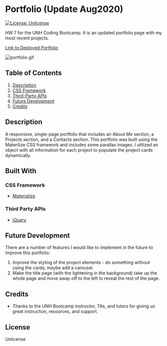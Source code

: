 # Portfolio (Update Aug2020)
[![License: Unlicense](https://img.shields.io/badge/license-Unlicense-blue.svg)](http://unlicense.org/)

HW 7 for the UNH Coding Bootcamp. It is an updated portfolio page with my most recent projects.

[Link to Deployed Portfolio](https://livesinroom29.github.io/Portfolio_Update_Oct2020/)

![portfolio gif](https://user-images.githubusercontent.com/61219066/90357701-e2183000-e021-11ea-8432-27a7199e9d65.gif)


## Table of Contents
1. [Description](#description)
2. [CSS Framework](#css-framework)
3. [Third-Party APIs](#third-party-apis)
4. [Future Development](#future-development)
5. [Credits](#credits)

## Description
A responsive, single-page portfolio that includes an About Me section, a Projects section, and a Contacts section. This portfolio was built using the Materilize CSS framework and includes some parallax images. I utilized an object with all information for each project to populate the project cards dynamically.

## Built With

### CSS Framework
* [Materialize](https://materializecss.com/)

### Third Party APIs
* [jQuery](https://jquery.com/)

## Future Development
There are a number of features I would like to implement in the future to improve this portfolio:
1. Improve the styling of the project elements - do something without using the cards; maybe add a carousel.
2. Make the title page (with the lightening in the background) take up the whole page and move away off to the left to reveal the rest of the page.

## Credits
* Thanks to the UNH Bootcamp instructor, TAs, and tutors for giving us great instruction, resources, and support.

## License

Unlicense
